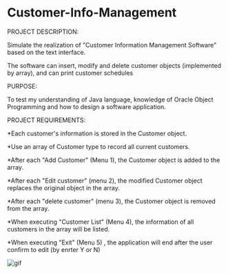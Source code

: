 # Customer-Info-Management

PROJECT DESCRIPTION:

Simulate the realization of "Customer Information Management Software" based on the text interface.

The software can insert, modify and delete customer objects (implemented by array), and can print customer schedules


PURPOSE:

To test my understanding of Java language, knowledge of Oracle Object Programming and how to design a software application.


PROJECT REQUIREMENTS:

*Each customer's information is stored in the Customer object.

*Use an array of Customer type to record all current customers.

*After each "Add Customer" (Menu 1), the Customer object is added to the array.

*After each "Edit customer" (menu 2), the modified Customer object replaces the original object in the array.

*After each "delete customer" (menu 3), the Customer object is removed from the array.

*When executing "Customer List" (Menu 4), the information of all customers in the array will be listed.

*When executing "Exit" (Menu 5) , the application will end after the user confirm to edit (by enrter Y or N)

![gif](https://user-images.githubusercontent.com/47329780/112473523-dc679300-8d44-11eb-8673-a78d556a0d39.gif)




